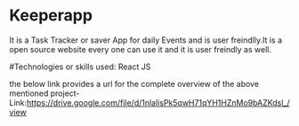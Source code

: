 # Keeperapp
It is a Task Tracker or saver App for daily Events and is user freindlly.It is a open source website every one can use it and it is user freindly as well.



#Technologies or skills used:
React JS

the below link provides a url for the complete overview of the above mentioned project-
Link:https://drive.google.com/file/d/1nlalisPk5qwH71qYH1HZnMo9bAZKdsl_/view
